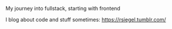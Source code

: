 My journey into fullstack, starting with frontend

I blog about code and stuff sometimes:
https://rsiegel.tumblr.com/
